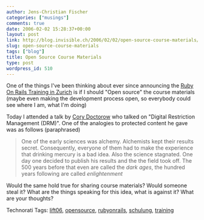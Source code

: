 ```yaml
---
author: Jens-Christian Fischer
categories: ["musings"]
comments: true
date: 2006-02-02 15:28:37+00:00
layout: post
link: http://blog.invisible.ch/2006/02/02/open-source-course-materials/
slug: open-source-course-materials
tags: ["blog"]
title: Open Source Course Materials
type: post
wordpress_id: 510
---
```


One of the things I've been thinking about ever since announcing the [Ruby On Rails Training in Zurich][1] is if I should "Open source" the course materials (maybe even making the development process open, so everybody could see where I am, what I'm doing)

Today I attended a talk by [Cory Doctorow][2] who talked on "Digital Restriction Management (DRM)". One of the analogies to protected content he gave was as follows (paraphrased)

> One of the early sciences was alchemy. Alchemists kept their results secret. Consequently, everyone 
> of them had to make the experience that drinking mercury is a bad idea. Also the science stagnated. One day
> one decided to publish his results and the the field took off. The 500 years before that even are called the *dark ages*,
> the hundred years following are called *enlightenment*

Would the same hold true for sharing course materials? Would someone steal it? What are the things speaking for this idea, what is against it? What are your thoughts?


[1]: http://www.invisible.ch/static/47/rubyonrailstraining
[2]: http://www.craphound.com


Technorati Tags: [lift06](http://www.technorati.com/tag/lift06), [opensource](http://www.technorati.com/tag/opensource), [rubyonrails](http://www.technorati.com/tag/rubyonrails), [schulung](http://www.technorati.com/tag/schulung), [training](http://www.technorati.com/tag/training)
